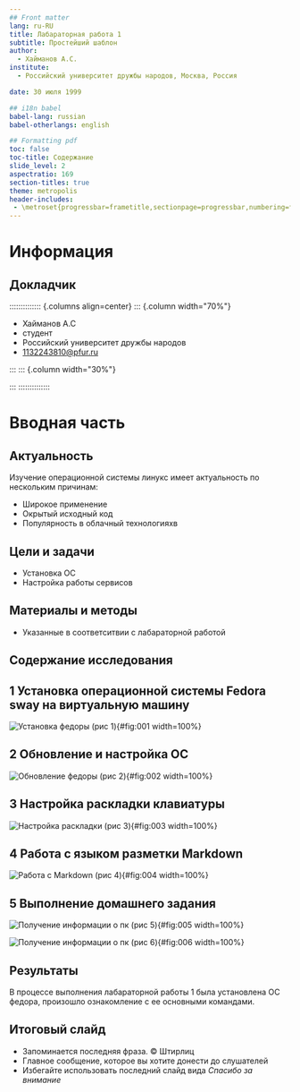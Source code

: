 ```yaml
---
## Front matter
lang: ru-RU
title: Лабараторная работа 1
subtitle: Простейший шаблон
author:
  - Хайманов А.С.
institute:
  - Российский университет дружбы народов, Москва, Россия

date: 30 июля 1999

## i18n babel
babel-lang: russian
babel-otherlangs: english

## Formatting pdf
toc: false
toc-title: Содержание
slide_level: 2
aspectratio: 169
section-titles: true
theme: metropolis
header-includes:
 - \metroset{progressbar=frametitle,sectionpage=progressbar,numbering=fraction}
---
```


# Информация

## Докладчик

:::::::::::::: {.columns align=center}
::: {.column width="70%"}

  * Хайманов А.С
  * студент
  * Российский университет дружбы народов
  * [1132243810@pfur.ru](mailto:1132243810@pfur.ru)

:::
::: {.column width="30%"}


:::
::::::::::::::

# Вводная часть

## Актуальность

Изучение операционной системы линукс имеет актуальность по нескольким причинам:
- Широкое применение
- Окрытый исходный код
- Популярность в облачный технологияхв

## Цели и задачи

- Установка ОС
- Настройка работы сервисов

## Материалы и методы

- Указанные в соответситвии с лабараторной работой

## Содержание исследования

## 1 Установка операционной системы Fedora sway на виртуальную машину

![Установка федоры (рис 1)](image/install_fedora.png){#fig:001 width=100%}
                
                  
## 2 Обновление и настройка ОС

![Обновление федоры (рис 2)](image/update_fedora.png){#fig:002 width=100%}

## 3 Настройка раскладки клавиатуры
   
![Настройка раскладки (рис 3)](image/setting_lang.png){#fig:003 width=100%}

## 4 Работа с языком разметки Markdown

![Работа с Markdown (рис 4)](image/install_pandoc.png){#fig:004 width=100%}

## 5 Выполнение домашнего задания

![Получение информации о пк (рис 5)](image/home_work_1.png){#fig:005 width=100%}

![Получение информации о пк (рис 6)](image/homework_2.png){#fig:006 width=100%}

## Результаты

В процессе выполнения лабараторной работы 1 была установлена ОС федора, произошло ознакомление с ее основными командами.


## Итоговый слайд

- Запоминается последняя фраза. © Штирлиц
- Главное сообщение, которое вы хотите донести до слушателей
- Избегайте использовать последний слайд вида *Спасибо за внимание*





